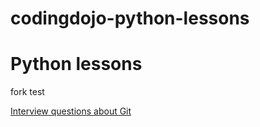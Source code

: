 # codingdojo-python-lessons
# Python lessons
fork test

[Interview questions about Git](https://www.edureka.co/blog/interview-questions/git-interview-questions/)
